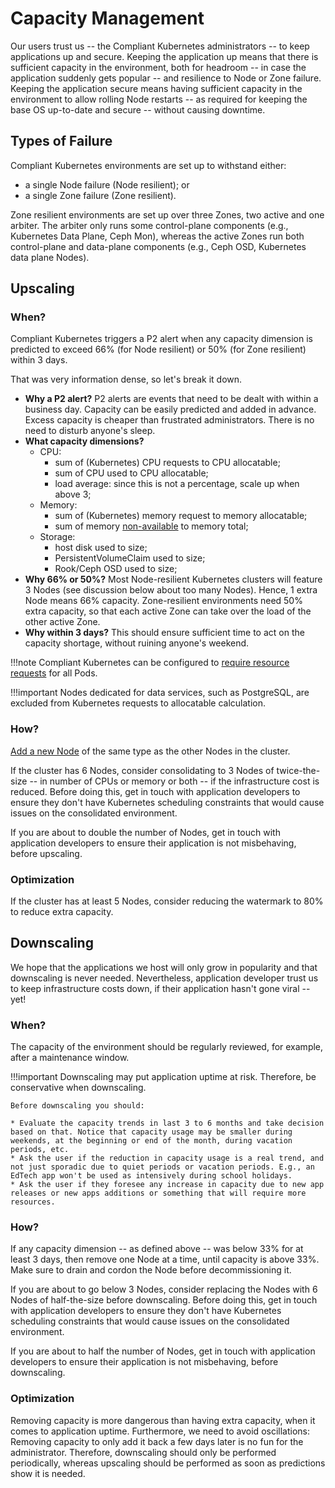 # Capacity Management

Our users trust us -- the Compliant Kubernetes administrators -- to keep applications up and secure.
Keeping the application up means that there is sufficient capacity in the environment, both for headroom -- in case the application suddenly gets popular -- and resilience to Node or Zone failure.
Keeping the application secure means having sufficient capacity in the environment to allow rolling Node restarts -- as required for keeping the base OS up-to-date and secure -- without causing downtime.

## Types of Failure

Compliant Kubernetes environments are set up to withstand either:

- a single Node failure (Node resilient); or
- a single Zone failure (Zone resilient).

Zone resilient environments are set up over three Zones, two active and one arbiter. The arbiter only runs some control-plane components (e.g., Kubernetes Data Plane, Ceph Mon), whereas the active Zones run both control-plane and data-plane components (e.g., Ceph OSD, Kubernetes data plane Nodes).

## Upscaling

### When?

Compliant Kubernetes triggers a P2 alert when any capacity dimension is predicted to exceed 66% (for Node resilient) or 50% (for Zone resilient) within 3 days.

That was very information dense, so let's break it down.

* **Why a P2 alert?** P2 alerts are events that need to be dealt with within a business day. Capacity can be easily predicted and added in advance. Excess capacity is cheaper than frustrated administrators. There is no need to disturb anyone's sleep.
* **What capacity dimensions?**
    * CPU:
        * sum of (Kubernetes) CPU requests to CPU allocatable;
        * sum of CPU used to CPU allocatable;
        * load average: since this is not a percentage, scale up when above 3;
    * Memory:
        * sum of (Kubernetes) memory request to memory allocatable;
        * sum of memory [non-available](https://superuser.com/questions/980820/what-is-the-difference-between-memfree-and-memavailable-in-proc-meminfo) to memory total;
    * Storage:
        * host disk used to size;
        * PersistentVolumeClaim used to size;
        * Rook/Ceph OSD used to size;
* **Why 66% or 50%?** Most Node-resilient Kubernetes clusters will feature 3 Nodes (see discussion below about too many Nodes). Hence, 1 extra Node means 66% capacity. Zone-resilient environments need 50% extra capacity, so that each active Zone can take over the load of the other active Zone.
* **Why within 3 days?** This should ensure sufficient time to act on the capacity shortage, without ruining anyone's weekend.

!!!note
    Compliant Kubernetes can be configured to [require resource requests](/user-guide/safeguards/#avoid-downtime-with-resource-requests) for all Pods.

!!!important
    Nodes dedicated for data services, such as PostgreSQL, are excluded from Kubernetes requests to allocatable calculation.

### How?

[Add a new Node](/operator-manual/troubleshooting/#node-seems-really-not-fine-i-want-a-new-one) of the same type as the other Nodes in the cluster.

If the cluster has 6 Nodes, consider consolidating to 3 Nodes of twice-the-size -- in number of CPUs or memory or both -- if the infrastructure cost is reduced.
Before doing this, get in touch with application developers to ensure they don't have Kubernetes scheduling constraints that would cause issues on the consolidated environment.

If you are about to double the number of Nodes, get in touch with application developers to ensure their application is not misbehaving, before upscaling.

### Optimization

If the cluster has at least 5 Nodes, consider reducing the watermark to 80% to reduce extra capacity.

## Downscaling

We hope that the applications we host will only grow in popularity and that downscaling is never needed.
Nevertheless, application developer trust us to keep infrastructure costs down, if their application hasn't gone viral -- yet!

### When?

The capacity of the environment should be regularly reviewed, for example, after a maintenance window.


!!!important
    Downscaling may put application uptime at risk. Therefore, be conservative when downscaling.

    Before downscaling you should:

    * Evaluate the capacity trends in last 3 to 6 months and take decision based on that. Notice that capacity usage may be smaller during weekends, at the beginning or end of the month, during vacation periods, etc.
    * Ask the user if the reduction in capacity usage is a real trend, and not just sporadic due to quiet periods or vacation periods. E.g., an EdTech app won't be used as intensively during school holidays.
    * Ask the user if they foresee any increase in capacity due to new app releases or new apps additions or something that will require more resources.

### How?

If any capacity dimension -- as defined above -- was below 33% for at least 3 days, then remove one Node at a time, until capacity is above 33%.
Make sure to drain and cordon the Node before decommissioning it.

If you are about to go below 3 Nodes, consider replacing the Nodes with 6 Nodes of half-the-size before downscaling.
Before doing this, get in touch with application developers to ensure they don't have Kubernetes scheduling constraints that would  cause issues on the consolidated environment.

If you are about to half the number of Nodes, get in touch with application developers to ensure their application is not misbehaving, before downscaling.

### Optimization

Removing capacity is more dangerous than having extra capacity, when it comes to application uptime.
Furthermore, we need to avoid oscillations: Removing capacity to only add it back a few days later is no fun for the administrator.
Therefore, downscaling should only be performed periodically, whereas upscaling should be performed as soon as predictions show it is needed.
